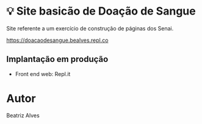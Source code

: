 # :bulb: Site basicão de Doação de Sangue

Site referente a um exercício de construção de páginas dos Senai. 

https://doacaodesangue.bealves.repl.co


  
##  Implantação em produção

- Front end web: Repl.it
  

#  Autor

  

Beatriz Alves
